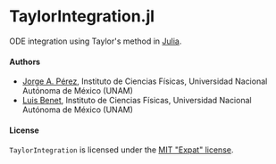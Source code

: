 # TaylorIntegration.jl

ODE integration using Taylor's method in [Julia](http://julialang.org).

#### Authors

- [Jorge A. Pérez](http://github.com/PerezHz/),
Instituto de Ciencias Físicas, Universidad Nacional Autónoma de México (UNAM)
- [Luis Benet](http://www.cicc.unam.mx/~benet/),
Instituto de Ciencias Físicas, Universidad Nacional Autónoma de México (UNAM)

#### License

`TaylorIntegration` is licensed under the [MIT "Expat" license](./LICENSE.md).
